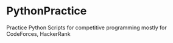 # PythonPractice
Practice Python Scripts for competitive programming mostly for CodeForces, HackerRank
